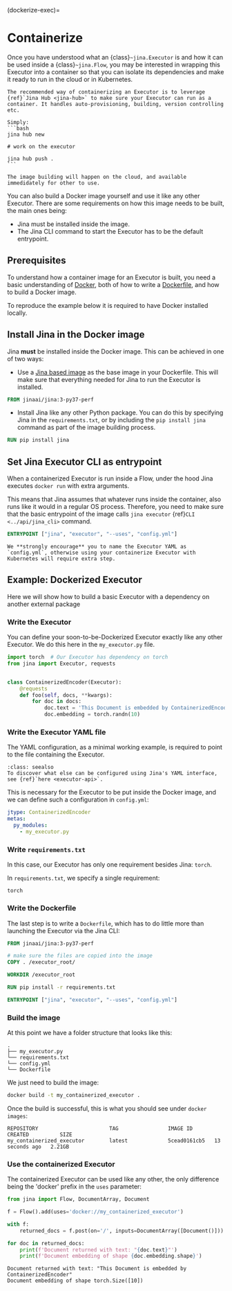 (dockerize-exec)=
# Containerize

Once you have understood what an {class}`~jina.Executor` is and how it can be used inside a {class}`~jina.Flow`, you may be interested in wrapping this Executor into a container so that you can isolate its dependencies and make it ready to run in the cloud or in Kubernetes.

````{tip}
The recommended way of containerizing an Executor is to leverage {ref}`Jina Hub <jina-hub>` to make sure your Executor can run as a container. It handles auto-provisioning, building, version controlling etc. 

Simply:
```bash
jina hub new

# work on the executor

jina hub push .
```

The image building will happen on the cloud, and available immedidately for other to use.
````



You can also build a Docker image yourself and use it like any other Executor. There are some requirements
on how this image needs to be built, the main ones being:

- Jina must be installed inside the image.
- The Jina CLI command to start the Executor has to be the default entrypoint.

## Prerequisites

To understand how a container image for an Executor is built, you need a basic understanding of [Docker](https://docs.docker.com/), both of how to write 
a [Dockerfile](https://docs.docker.com/engine/reference/builder/), and how to build a Docker image.

To reproduce the example below it is required to have Docker installed locally.


## Install Jina in the Docker image

Jina **must** be installed inside the Docker image. This can be achieved in one of two ways:

- Use a [Jina based image](https://hub.docker.com/r/jinaai/jina) as the base image in your Dockerfile.
This will make sure that everything needed for Jina to run the Executor is installed.

```dockerfile
FROM jinaai/jina:3-py37-perf
```

- Install Jina like any other Python package. You can do this by specifying Jina in the `requirements.txt`, 
or by including the `pip install jina` command as part of the image building process.  

```dockerfile
RUN pip install jina
```

## Set Jina Executor CLI as entrypoint

When a containerized Executor is run inside a Flow,
under the hood Jina executes `docker run` with extra arguments.

This means that Jina assumes that whatever runs inside the container, also runs like it would in a regular OS process. Therefore, you need to make sure that
the basic entrypoint of the image calls `jina executor` {ref}`CLI <../api/jina_cli>` command.

```dockerfile
ENTRYPOINT ["jina", "executor", "--uses", "config.yml"]
```

```{tip}
We **strongly encourage** you to name the Executor YAML as `config.yml`, otherwise using your containerize Executor with Kubernetes will require extra step.
```

## Example: Dockerized Executor

Here we will show how to build a basic Executor with a dependency on another external package


### Write the Executor

You can define your soon-to-be-Dockerized Executor exactly like any other Executor.
We do this here in the `my_executor.py` file.

```python
import torch  # Our Executor has dependency on torch
from jina import Executor, requests


class ContainerizedEncoder(Executor):
    @requests
    def foo(self, docs, **kwargs):
        for doc in docs:
            doc.text = 'This Document is embedded by ContainerizedEncoder'
            doc.embedding = torch.randn(10)
```

### Write the Executor YAML file

The YAML configuration, as a minimal working example, is required to point to the file containing the Executor.


```{admonition} More YAML options
:class: seealso
To discover what else can be configured using Jina's YAML interface, see {ref}`here <executor-api>`.
```

This is necessary for the Executor to be put inside the Docker image,
and we can define such a configuration in `config.yml`:

```yaml
jtype: ContainerizedEncoder
metas:
  py_modules:
    - my_executor.py
```

### Write `requirements.txt`

In this case, our Executor has only one requirement besides Jina: `torch`.

In `requirements.txt`, we specify a single requirement:

```text
torch
```

### Write the Dockerfile

The last step is to write a `Dockerfile`, which has to do little more than launching the Executor via the Jina CLI:

```dockerfile
FROM jinaai/jina:3-py37-perf

# make sure the files are copied into the image
COPY . /executor_root/

WORKDIR /executor_root

RUN pip install -r requirements.txt

ENTRYPOINT ["jina", "executor", "--uses", "config.yml"]
```

### Build the image

At this point we have a folder structure that looks like this:

```
.
├── my_executor.py
└── requirements.txt
└── config.yml
└── Dockerfile
```

We just need to build the image:

```bash
docker build -t my_containerized_executor .
```

Once the build is successful, this is what you should see under `docker images`:

```console
REPOSITORY                       TAG                IMAGE ID       CREATED          SIZE
my_containerized_executor        latest             5cead0161cb5   13 seconds ago   2.21GB
```

### Use the containerized Executor

The containerized Executor can be used like any other, the only difference being the 'docker' prefix in the `uses`
 parameter:
```python
from jina import Flow, DocumentArray, Document

f = Flow().add(uses='docker://my_containerized_executor')

with f:
    returned_docs = f.post(on='/', inputs=DocumentArray([Document()]))

for doc in returned_docs:
    print(f'Document returned with text: "{doc.text}"')
    print(f'Document embedding of shape {doc.embedding.shape}')
```

```console
Document returned with text: "This Document is embedded by ContainerizedEncoder"
Document embedding of shape torch.Size([10])
```
